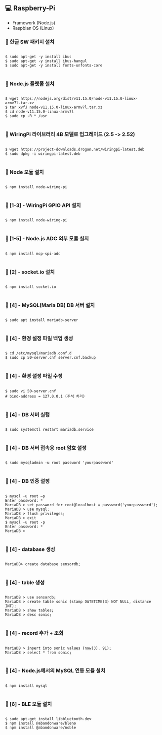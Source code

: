 ## :computer: Raspberry-Pi

* Framework (Node.js)
* Raspbian OS (Linux)

### :floppy_disk: 한글 SW 패키지 설치

<pre>
<code>
$ sudo apt-get -y install ibus
$ sudo apt-get -y install ibus-hangul
$ sudo apt-get -y install fonts-unfonts-core
</code>
</pre>

### :floppy_disk: Node.js 플랫폼 설치

<pre>
<code>
$ wget https://nodejs.org/dist/v11.15.0/node-v11.15.0-linux-armv7l.tar.xz
$ tar xvfJ node-v11.15.0-linux-armv7l.tar.xz
$ cd node-v11.15.0-linux-armv7l
$ sudo cp -R * /usr
</code>
</pre>

### :floppy_disk: WiringPi 라이브러리 4B 모델로 업그레이드 (2.5 -> 2.52)

<pre>
<code>
$ wget https://project-downloads.drogon.net/wiringpi-latest.deb
$ sudo dpkg -i wiringpi-latest.deb
</code>
</pre>

### :floppy_disk: Node 모듈 설치

<pre>
<code>
$ npm install node-wiring-pi
</code>
</pre>

### :floppy_disk: [1-3] - WiringPi GPIO API 설치

<pre>
<code>
$ npm install node-wiring-pi
</code>
</pre>

### :floppy_disk: [1-5] - Node.js ADC 외부 모듈 설치

<pre>
<code>
$ npm install mcp-spi-adc
</code>
</pre>

### :floppy_disk: [2] - socket.io 설치

<pre>
<code>
$ npm install socket.io
</code>
</pre>

### :floppy_disk: [4] - MySQL(Maria DB) DB 서버 설치

<pre>
<code>
$ sudo apt install mariadb-server
</code>
</pre>

### :floppy_disk: [4] - 환경 설정 파일 백업 생성

<pre>
<code>
$ cd /etc/mysql/mariadb.conf.d
$ sudo cp 50-server.cnf server.cnf.backup
</code>
</pre>

### :floppy_disk: [4] - 환경 설정 파일 수정

<pre>
<code>
$ sudo vi 50-server.cnf 
# bind-address = 127.0.0.1 (주석 처리)
</code>
</pre>

### :floppy_disk: [4] - DB 서버 실행

<pre>
<code>
$ sudo systemctl restart mariadb.service
</code>
</pre>

### :floppy_disk: [4] - DB 서버 접속용 root 암호 설정

<pre>
<code>
$ sudo mysqladmin -u root password 'yourpassword'
</code>
</pre>

### :floppy_disk: [4] - DB 인증 설정

<pre>
<code>
$ mysql -u root –p
Enter password: *
MariaDB > set password for root@localhost = password('yourpassword');
MariaDB > use mysql;
MariaDB > flush privileges;
MariaDB > exit
$ mysql -u root -p
Enter password: *
MariaDB >
</code>
</pre>

### :floppy_disk: [4] - database 생성

<pre>
<code>
MariaDB> create database sensordb;
</code>
</pre>

### :floppy_disk: [4] - table 생성

<pre>
<code>
MariaDB > use sensordb;
MariaDB > create table sonic (stamp DATETIME(3) NOT NULL, distance INT);
MariaDB > show tables;
MariaDB > desc sonic;
</code>
</pre>

### :floppy_disk: [4] - record 추가 + 조회

<pre>
<code>
MariaDB > insert into sonic values (now(3), 91);
MariaDB > select * from sonic;
</code>
</pre>

### :floppy_disk: [4] - Node.js에서의 MySQL 연동 모듈 설치

<pre>
<code>
$ npm install mysql
</code>
</pre>

### :floppy_disk: [6] - BLE 모듈 설치
<pre>
<code>
$ sudo apt-get install libbluetooth-dev
$ npm install @abandonware/bleno
$ npm install @abandonware/noble
</code>
</pre>
